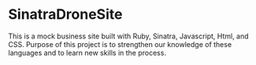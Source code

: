 # SinatraDroneSite

This is a mock business site built with Ruby, Sinatra, Javascript, Html, and CSS.  Purpose of this project is to strengthen our knowledge of these languages and to learn new skills in the process.
